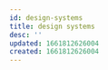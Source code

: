 ```yaml
---
id: design-systems
title: design systems
desc: ''
updated: 1661812626004
created: 1661812626004
---
```

